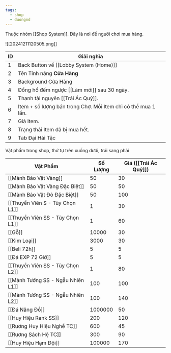 ```yaml
---
tags:
  - shop
  - duongnd
---
```

Thuộc nhóm [[Shop System]]. Đây là nơi để người chơi mua hàng.

![[20241211120505.png]]

| ID  | Giải nghĩa                                                    |
| --- | ------------------------------------------------------------- |
| 1   | Back Button về [[Lobby System (Home)]]                        |
| 2   | Tên Tính năng **Cửa Hàng**                                    |
| 3   | Background Cửa Hàng                                           |
| 4   | Đồng hồ đếm ngược [[Làm mới]] sau 30 ngày.                    |
| 5   | Thanh tài nguyên [[Trái Ác Quỷ]].                             |
| 6   | Item + số lượng bán trong Chợ. Mỗi Item chỉ có thể mua 1 lần. |
| 7   | Giá Item.                                                     |
| 8   | Trạng thái Item đã bị mua hết.                                |
| 9   | Tab Đại Hải Tặc                                               |
Vật phẩm trong shop, thứ tự trên xuống dưới, trái sang phải

| Vật Phẩm                          | Số Lượng | Giá ([[Trái Ác Quỷ]]) |
| --------------------------------- | -------- | --------------------- |
| [[Mảnh Bảo Vật Vàng]]             | 50       | 30                    |
| [[Mảnh Bảo Vật Vàng Đặc Biệt]]    | 50       | 50                    |
| [[Mảnh Bảo Vật Đỏ Đặc Biệt]]      | 50       | 100                   |
| [[Thuyền Viên S - Tùy Chọn L1]]   | 1        | 30                    |
| [[Thuyền Viên SS - Tùy Chọn L1]]  | 1        | 60                    |
| [[Gỗ]]                            | 10000    | 30                    |
| [[Kim Loại]]                      | 3000     | 30                    |
| [[Beli 72h]]                      | 5        | 5                     |
| [[Đá EXP 72 Giờ]]                 | 5        | 5                     |
| [[Thuyền Viên SS - Tùy Chọn L2]]  | 1        | 80                    |
| [[Mảnh Tướng SS - Ngẫu Nhiên L1]] | 100      | 100                   |
| [[Mảnh Tướng SS - Ngẫu Nhiên L2]] | 100      | 140                   |
| [[Đá Nâng Đồ]]                    | 1000000  | 50                    |
| [[Huy Hiệu Rank SS]]              | 200      | 120                   |
| [[Rương Huy Hiệu Nghề TC]]        | 600      | 45                    |
| [[Rương Sách Hệ TC]]              | 300      | 90                    |
| [[Huy Hiệu Hạm Đội]]              | 100000   | 170                   |
